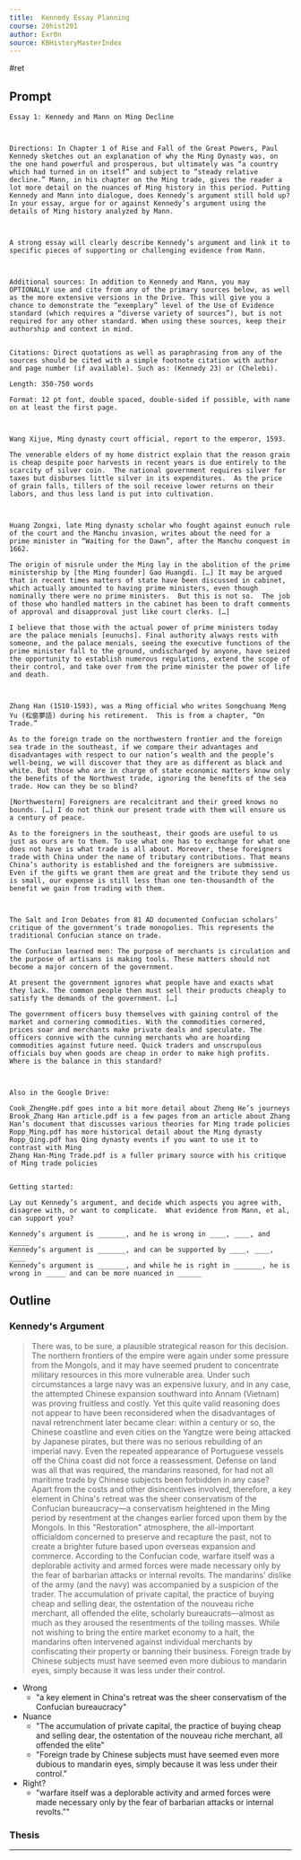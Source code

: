 ```yaml
---
title:  Kennedy Essay Planning
course: 20hist201
author: Exr0n
source: KBHistoryMasterIndex
---
```

#ret

## Prompt
```
Essay 1: Kennedy and Mann on Ming Decline

 

Directions: In Chapter 1 of Rise and Fall of the Great Powers, Paul Kennedy sketches out an explanation of why the Ming Dynasty was, on the one hand powerful and prosperous, but ultimately was “a country which had turned in on itself” and subject to “steady relative decline.” Mann, in his chapter on the Ming trade, gives the reader a lot more detail on the nuances of Ming history in this period. Putting Kennedy and Mann into dialogue, does Kennedy’s argument still hold up? In your essay, argue for or against Kennedy’s argument using the details of Ming history analyzed by Mann.

 

A strong essay will clearly describe Kennedy’s argument and link it to specific pieces of supporting or challenging evidence from Mann.   

 

Additional sources: In addition to Kennedy and Mann, you may OPTIONALLY use and cite from any of the primary sources below, as well as the more extensive versions in the Drive. This will give you a chance to demonstrate the “exemplary” level of the Use of Evidence standard (which requires a “diverse variety of sources”), but is not required for any other standard. When using these sources, keep their authorship and context in mind. 


Citations: Direct quotations as well as paraphrasing from any of the sources should be cited with a simple footnote citation with author and page number (if available). Such as: (Kennedy 23) or (Chelebi).

Length: 350-750 words

Format: 12 pt font, double spaced, double-sided if possible, with name on at least the first page.

 

Wang Xijue, Ming dynasty court official, report to the emperor, 1593.

The venerable elders of my home district explain that the reason grain is cheap despite poor harvests in recent years is due entirely to the scarcity of silver coin.  The national government requires silver for taxes but disburses little silver in its expenditures.  As the price of grain falls, tillers of the soil receive lower returns on their labors, and thus less land is put into cultivation.

 

Huang Zongxi, late Ming dynasty scholar who fought against eunuch rule of the court and the Manchu invasion, writes about the need for a prime minister in “Waiting for the Dawn”, after the Manchu conquest in 1662.

The origin of misrule under the Ming lay in the abolition of the prime ministership by [the Ming founder] Gao Huangdi. […] It may be argued that in recent times matters of state have been discussed in cabinet, which actually amounted to having prime ministers, even though nominally there were no prime ministers.  But this is not so.  The job of those who handled matters in the cabinet has been to draft comments of approval and disapproval just like court clerks. […] 

I believe that those with the actual power of prime ministers today are the palace menials [eunuchs]. Final authority always rests with someone, and the palace menials, seeing the executive functions of the prime minister fall to the ground, undischarged by anyone, have seized the opportunity to establish numerous regulations, extend the scope of their control, and take over from the prime minister the power of life and death.

 

Zhang Han (1510-1593), was a Ming official who writes Songchuang Meng Yu (松窗夢語) during his retirement.  This is from a chapter, “On Trade.”

As to the foreign trade on the northwestern frontier and the foreign sea trade in the southeast, if we compare their advantages and disadvantages with respect to our nation’s wealth and the people’s well-being, we will discover that they are as different as black and white. But those who are in charge of state economic matters know only the benefits of the Northwest trade, ignoring the benefits of the sea trade. How can they be so blind?

[Northwestern] Foreigners are recalcitrant and their greed knows no bounds. […] I do not think our present trade with them will ensure us a century of peace.

As to the foreigners in the southeast, their goods are useful to us just as ours are to them. To use what one has to exchange for what one does not have is what trade is all about. Moreover, these foreigners trade with China under the name of tributary contributions. That means China’s authority is established and the foreigners are submissive. Even if the gifts we grant them are great and the tribute they send us is small, our expense is still less than one ten-thousandth of the benefit we gain from trading with them.

 

The Salt and Iron Debates from 81 AD documented Confucian scholars’ critique of the government’s trade monopolies. This represents the traditional Confucian stance on trade.

The Confucian learned men: The purpose of merchants is circulation and the purpose of artisans is making tools. These matters should not become a major concern of the government.

At present the government ignores what people have and exacts what they lack. The common people then must sell their products cheaply to satisfy the demands of the government. […]

The government officers busy themselves with gaining control of the market and cornering commodities. With the commodities cornered, prices soar and merchants make private deals and speculate. The officers connive with the cunning merchants who are hoarding commodities against future need. Quick traders and unscrupulous officials buy when goods are cheap in order to make high profits. Where is the balance in this standard?

 

Also in the Google Drive:

Cook_ZhengHe.pdf goes into a bit more detail about Zheng He’s journeys
Brook_Zhang Han article.pdf is a few pages from an article about Zhang Han’s document that discusses various theories for Ming trade policies
Ropp_Ming.pdf has more historical detail about the Ming dynasty
Ropp_Qing.pdf has Qing dynasty events if you want to use it to contrast with Ming
Zhang Han-Ming Trade.pdf is a fuller primary source with his critique of Ming trade policies
 

Getting started:

Lay out Kennedy’s argument, and decide which aspects you agree with, disagree with, or want to complicate.  What evidence from Mann, et al, can support you? 

Kennedy’s argument is _______, and he is wrong in ____, ____, and _____
Kennedy’s argument is _______, and can be supported by ____, ____, ____
Kennedy’s argument is _______, and while he is right in _______, he is wrong in _____ and can be more nuanced in ______
```

## Outline

### Kennedy's Argument
> There was, to be sure, a plausible strategical reason for this decision. The northern frontiers of the empire were again under some pressure from the Mongols, and it may have seemed prudent to concentrate military resources in this more vulnerable area. Under such circumstances a large navy was an expensive luxury, and in any case, the attempted Chinese expansion southward into Annam (Vietnam) was proving fruitless and costly. Yet this quite valid reasoning does not appear to have been reconsidered when the disadvantages of naval retrenchment later became clear: within a century or so, the Chinese coastline and even cities on the Yangtze were being attacked by Japanese pirates, but there was no serious rebuilding of an imperial navy. Even the repeated appearance of Portuguese vessels off the China coast did not force a reassessment. Defense on land was all that was required, the mandarins reasoned, for had not all maritime trade by Chinese subjects been forbidden in any case?
> Apart from the costs and other disincentives involved, therefore, a key element in China's retreat was the sheer conservatism of the Confucian bureaucracy—a conservatism heightened in the Ming period by resentment at the changes earlier forced upon them by the Mongols. In this "Restoration" atmosphere, the all-important officialdom concerned to preserve and recapture the past, not to create a brighter future based upon overseas expansion and commerce. According to the Confucian code, warfare itself was a deplorable activity and armed forces were made necessary only by the fear of barbarian attacks or internal revolts. The mandarins' dislike of the army (and the navy) was accompanied by a suspicion of the trader. The accumulation of private capital, the practice of buying cheap and selling dear, the ostentation of the nouveau riche merchant, all offended the elite, scholarly bureaucrats—almost as much as they aroused the resentments of the toiling masses. While not wishing to bring the entire market economy to a halt, the mandarins often intervened against individual merchants by confiscating their property or banning their business. Foreign trade by Chinese subjects must have seemed even more dubious to mandarin eyes, simply because it was less under their control. 

- Wrong
	- "a key element in China's retreat was the sheer conservatism of the Confucian bureaucracy"
- Nuance
	- "The accumulation of private capital, the practice of buying cheap and selling dear, the ostentation of the nouveau riche merchant, all offended the elite"
	- "Foreign trade by Chinese subjects must have seemed even more dubious to mandarin eyes, simply because it was less under their control."
- Right?
	- "warfare itself was a deplorable activity and armed forces were made necessary only by the fear of barbarian attacks or internal revolts.""

### Thesis


---
